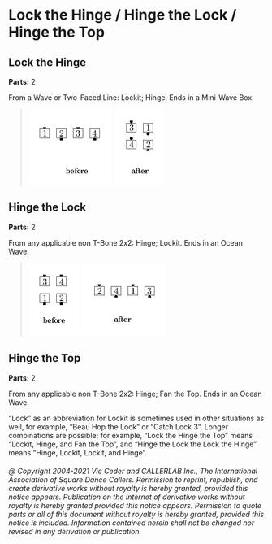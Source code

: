 
# Lock the Hinge / Hinge the Lock / Hinge the Top

## Lock the Hinge
**Parts:** 2  

From a Wave or Two-Faced Line: Lockit; Hinge. Ends in a Mini-Wave Box.

> 
> ![alt](lock_the_hinge-1.png)
> ![alt](lock_the_hinge-2.png)
> 

## Hinge the Lock
**Parts:** 2  

From any applicable non T-Bone 2x2: Hinge; Lockit. Ends in an Ocean Wave.

> 
> ![alt](lock_the_hinge-3.png)
> ![alt](lock_the_hinge-4.png)
> 
## Hinge the Top
**Parts:** 2  

From any applicable non T-Bone 2x2: Hinge; Fan the Top. Ends in an Ocean Wave.

“Lock” as an abbreviation for Lockit is sometimes used in other situations as well, for
example, “Beau Hop the Lock” or “Catch Lock 3”.
Longer combinations are possible; for
example, “Lock the Hinge the Top” means “Lockit, Hinge, and Fan the Top”, and “Hinge the
Lock the Lock the Hinge” means “Hinge, Lockit, Lockit, and Hinge”.

###### @ Copyright 2004-2021 Vic Ceder and CALLERLAB Inc., The International Association of Square Dance Callers. Permission to reprint, republish, and create derivative works without royalty is hereby granted, provided this notice appears. Publication on the Internet of derivative works without royalty is hereby granted provided this notice appears. Permission to quote parts or all of this document without royalty is hereby granted, provided this notice is included. Information contained herein shall not be changed nor revised in any derivation or publication.
